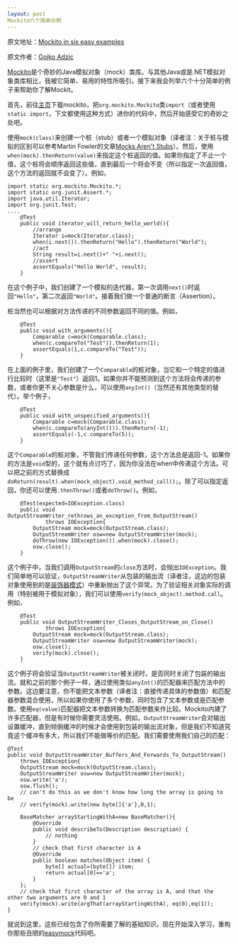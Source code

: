 ```yaml
---
layout: post
Mockito六个简单示例
---
```


原文地址：[Mockito in six easy examples][1]

原文作者：[Gojko Adzic][2]

[Mockito][3]是个奇妙的Java模拟对象（mock）类库。与其他Java或是.NET模拟对象类库相比，我被它简单、易用的特性所吸引。接下来我会列举六个十分简单的例子来帮助你了解Mockit。

首先，前往[主页][3]下载mockito，把`org.mockito.Mockito`类`import`（或者使用`static import`，下文都使用这种方式）进你的代码中，然后开始感受它的奇妙之处吧。

使用`mock(class)`来创建一个桩（stub）或者一个模拟对象（译者注：关于桩与模拟的区别可以参考Martin Fowler的文章[Mocks Aren't Stubs][4]）。然后，使用`when(mock).thenReturn(value)`来指定这个桩返回的值。如果你指定了不止一个值，这个桩将会顺序返回这些值，直到最后一个将会不变（所以指定一次返回值，这个方法的返回就不会变了）。例如，

    import static org.mockito.Mockito.*;
    import static org.junit.Assert.*;
    import java.util.Iterator;
    import org.junit.Test;
    ....
        @Test
        public void iterator_will_return_hello_world(){
            //arrange
            Iterator i=mock(Iterator.class);
            when(i.next()).thenReturn("Hello").thenReturn("World");
            //act
            String result=i.next()+" "+i.next();
            //assert
            assertEquals("Hello World", result);
        }
    

在这个例子中，我们创建了一个模拟的迭代器，第一次调用`next()`时返回`"Hello"`，第二次返回`"World"`。接着我们做一个普通的断言（Assertion）。

桩当然也可以根据对方法传递的不同参数返回不同的值。例如，

        @Test
        public void with_arguments(){
            Comparable c=mock(Comparable.class);
            when(c.compareTo("Test")).thenReturn(1);
            assertEquals(1,c.compareTo("Test"));
        }
    

在上面的例子里，我们创建了一个`Comparable`的桩对象，当它和一个特定的值进行比较时（这里是`"Test"`）返回1。如果你并不能预测到这个方法将会传递的参数，或者你更不关心参数是什么，可以使用`anyInt()`（当然还有其他类型的替代）。举个例子，

        @Test
        public void with_unspecified_arguments(){
            Comparable c=mock(Comparable.class);
            when(c.compareTo(anyInt())).thenReturn(-1);
            assertEquals(-1,c.compareTo(5));
        }
    

这个`Comparable`的桩对象，不管我们传递任何参数，这个方法总是返回-1。如果你的方法是`void`型的，这个就有点讨巧了，因为你没法在when中传递这个方法。可以把之前的方式替换成`doReturn(result).when(mock_object).void_method_call();`。除了可以指定返回，你还可以使用`.thenThrow()`或者`doThrow()`。例如，

        @Test(expected=IOException.class)
        public void OutputStreamWriter_rethrows_an_exception_from_OutputStream() 
                throws IOException{
            OutputStream mock=mock(OutputStream.class);
            OutputStreamWriter osw=new OutputStreamWriter(mock);
            doThrow(new IOException()).when(mock).close();
            osw.close();
        }
    

这个例子中，当我们调用`OutputStream`的`close`方法时，会抛出`IOException`。我们简单地可以验证，`OutputStreamWriter`从包装的输出流（译者注，这边的包装对象使用到的是[装饰器模式][5]）中重新抛出了这个异常。为了验证相关对象实际的调用（特别被用于模拟对象），我们可以使用`verify(mock_object).method.call`。例如，

        @Test
        public void OutputStreamWriter_Closes_OutputStream_on_Close()
                throws IOException{
            OutputStream mock=mock(OutputStream.class);
            OutputStreamWriter osw=new OutputStreamWriter(mock);
            osw.close();
            verify(mock).close();
        }
    

这个例子将会验证当`OutputStreamWriter`被关闭时，是否同时关闭了包装的输出流。就和之前的那个例子一样，通过使用类似`anyInt()`的匹配器来匹配方法中的参数。这边要注意，你不能把文本参数（译者注：直接传递具体的参数值）和匹配器参数混合使用，所以如果你使用了多个参数，同时包含了文本参数或是匹配参数。使用`eq(value)`匹配器把文本参数转换为匹配参数来作比较。Mockito内建了许多匹配器，但是有时候你需要灵活使用。例如，`OutputStreamWriter`会对输出设置缓冲，直到倾倒缓冲的时候才会使用到包装的输出流对象，但是我们不知道究竟这个缓冲有多大，所以我们不能做等价的匹配。我们需要使用我们自己的匹配：

    @Test
    public void OutputStreamWriter_Buffers_And_Forwards_To_OutputStream() 
        throws IOException{     
        OutputStream mock=mock(OutputStream.class);
        OutputStreamWriter osw=new OutputStreamWriter(mock);
        osw.write('a');
        osw.flush();
        // can't do this as we don't know how long the array is going to be
        // verify(mock).write(new byte[]{'a'},0,1);
    
        BaseMatcher arrayStartingWithA=new BaseMatcher(){
            @Override
            public void describeTo(Description description) {
                // nothing
            }
            // check that first character is A
            @Override
            public boolean matches(Object item) {
                byte[] actual=(byte[]) item;
                return actual[0]=='a';
            }
        };
        // check that first character of the array is A, and that the other two arguments are 0 and 1
        verify(mock).write(argThat(arrayStartingWithA), eq(0),eq(1));   
    }
    

就说到这里，这些已经包含了你所需要了解的基础知识。现在开始深入学习，重构你那些丑陋的[easymock][6]代码吧。

 [1]: http://gojko.net/2009/10/23/mockito-in-six-easy-examples/
 [2]: http://gojko.net/author/admin/
 [3]: http://mockito.org/
 [4]: http://martinfowler.com/articles/mocksArentStubs.html
 [5]: http://en.wikipedia.org/wiki/Decorator_pattern
 [6]: http://easymock.org/